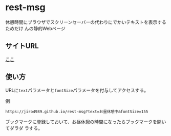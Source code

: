 # rest-msg
休憩時間にブラウザでスクリーンセーバーの代わりにでかいテキストを表示するためだけ
んの静的Webページ

## サイトURL
[ここ](https://jiro4989.github.io/rest-msg)

## 使い方
URLに`text`パラメータと`fontSize`パラメータを付与してアクセスする。

例

```
https://jiro4989.github.io/rest-msg?text=お昼休憩中&fontSize=155
```

ブックマークに登録しておいて、お昼休憩の時間になったらブックマークを開いてダラダ
ラする。
